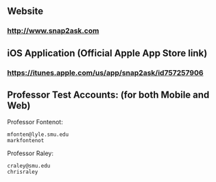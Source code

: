## Website
### http://www.snap2ask.com

## iOS Application (Official Apple App Store link)
### https://itunes.apple.com/us/app/snap2ask/id757257906
## Professor Test Accounts: (for both Mobile and Web)
Professor Fontenot:
```
mfonten@lyle.smu.edu
markfontenot
```

Professor Raley:
```
craley@smu.edu
chrisraley
```
